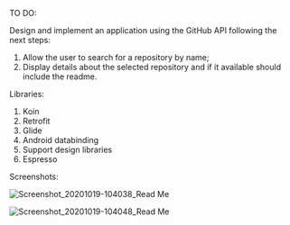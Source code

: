 TO DO:

Design and implement an application using the GitHub API following the next steps:
1. Allow the user to search for a repository by name;
2. Display details about the selected repository and if it available should include the readme.

Libraries:

1. Koin 
2. Retrofit 
3. Glide 
4. Android databinding 
5. Support design libraries 
6. Espresso


Screenshots:

![Screenshot_20201019-104038_Read Me](https://user-images.githubusercontent.com/33603567/96415916-f16d5280-11f7-11eb-8afe-d7bd0e3acf20.jpg)

![Screenshot_20201019-104048_Read Me](https://user-images.githubusercontent.com/33603567/96415925-f4684300-11f7-11eb-8ed0-9b1180e82d31.jpg)


